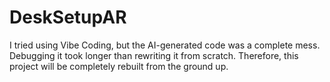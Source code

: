 # DeskSetupAR
I tried using Vibe Coding, but the AI-generated code was a complete mess. Debugging it took longer than rewriting it from scratch. Therefore, this project will be completely rebuilt from the ground up.